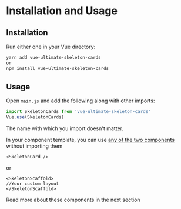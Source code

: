 # Installation and Usage

## Installation

Run either one in your Vue directory:  
```bash
yarn add vue-ultimate-skeleton-cards
or
npm install vue-ultimate-skeleton-cards
```

## Usage
Open `main.js` and add the following along with other imports:
```js
import SkeletonCards from 'vue-ultimate-skeleton-cards'
Vue.use(SkeletonCards)
```
The name with which you import doesn't matter.  

In your component template, you can use [any of the two components](/guide/components) without importing them
```vue
<SkeletonCard />
```
or
```vue
<SkeletonScaffold>
//Your custom layout
</SkeletonScaffold>
```

Read more about these components in the next section